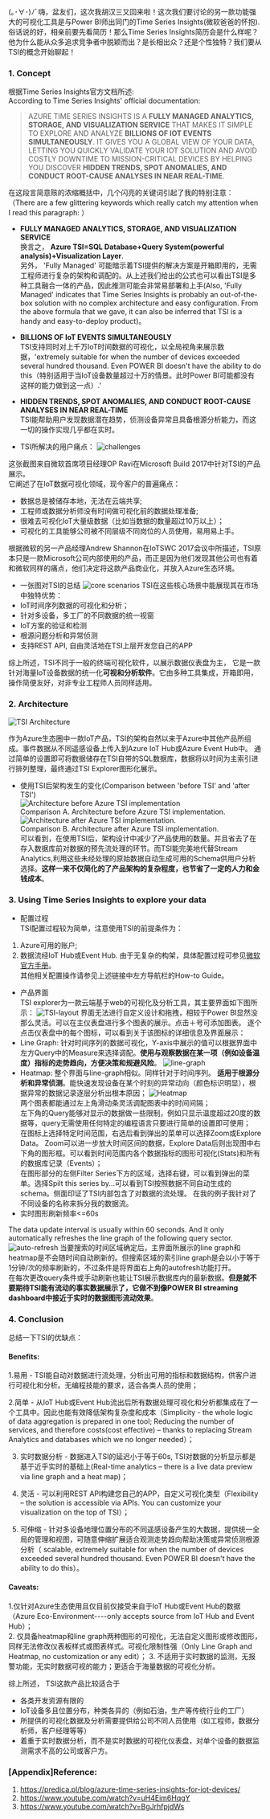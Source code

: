 (｡･∀･)ﾉﾞ嗨，盆友们，这次我胡汉三又回来啦！这次我们要讨论的另一款功能强大的可视化工具是与Power BI师出同门的Time Series Insights(微软爸爸的怀抱).  
俗话说的好，相亲前要先看简历！那么Time Series Insights简历会是什么样呢？他为什么能从众多追求竞争者中脱颖而出？是长相出众？还是个性独特？我们要从TSI的概念开始聊起！
### 1. Concept
根据Time Series Insights官方文档所述:  
According to Time Series Insights' official documentation:  
>AZURE TIME SERIES INSIGHTS IS A **FULLY MANAGED ANALYTICS, STORAGE, AND VISUALIZATION SERVICE** THAT MAKES IT SIMPLE TO EXPLORE AND ANALYZE **BILLIONS OF IOT EVENTS SIMULTANEOUSLY**. IT GIVES YOU A GLOBAL VIEW OF YOUR DATA, LETTING YOU QUICKLY VALIDATE YOUR IOT SOLUTION AND AVOID COSTLY DOWNTIME TO MISSION-CRITICAL DEVICES BY HELPING YOU DISCOVER **HIDDEN TRENDS, SPOT ANOMALIES, AND CONDUCT ROOT-CAUSE ANALYSES IN NEAR REAL-TIME**.  

在这段言简意赅的浓缩概括中，几个闪亮的关键词引起了我的特别注意：  
（There are a few glittering keywords which really catch my attention when I read this paragraph: ） 
*  **FULLY MANAGED ANALYTICS, STORAGE, AND VISUALIZATION SERVICE**  
换言之， **Azure TSI=SQL Database+Query System(powerful analysis)+Visualization Layer**.   
另外， 'Fully Managed' 可能暗示着TSI提供的解决方案是开箱即用的，无需工程师进行复杂的架构和调配的。从上述我们给出的公式也可以看出TSI是多种工具融合一体的产品，因此推测可能会非常易部署和上手(Also, 'Fully Managed' indicates that Time Series Insights is probably an out-of-the-box solution with no complex architecture and easy configuration. From the above formula that we gave, it can also be inferred that TSI is a handy and easy-to-deploy product)。
* **BILLIONS OF IoT EVENTS SIMULTANEOUSLY**    
TSI支持同时对上千万IoT时间数据的可视化，以全局视角来展示数据，'extremely suitable for when the number of devices exceeded several hundred thousand. Even POWER BI doesn't have the ability to do this（特别适用于当IoT设备数量超过十万的情景。此时Power BI可能都没有这样的能力做到这一点）.'  
* **HIDDEN TRENDS, SPOT ANOMALIES, AND CONDUCT ROOT-CAUSE ANALYSES IN NEAR REAL-TIME**  
TSI能帮助用户发现数据潜在趋势，侦测设备异常且具备根源分析能力，而这一切的操作实现几乎都在实时。

* TSI所解决的用户痛点：
![challenges](https://github.com/icesuperbravo/Blogs/blob/master/time-series-insights/azure3.PNG?raw=true)

这张截图来自微软首席项目经理OP Ravi在Microsoft Build 2017中针对TSI的产品展示。  
它阐述了在IoT数据可视化领域，现今客户的普遍痛点：    
* 数据总是被储存本地，无法在云端共享;
* 工程师或数据分析师没有时间做可视化前的数据处理准备;  
* 很难去可视化IoT大量级数据（比如当数据的数量超过10万以上）；
* 可视化的工具能够公司被不同层级不同岗位的人员使用，易用易上手。

根据微软的另一产品经理Andrew Shannon在IoTSWC 2017会议中所描述，TSI原本只是一款Microsoft公司内部使用的产品，而正是因为他们发现其他公司也有着和微软同样的痛点，他们决定将这款产品商业化，并放入Azure生态环境。
* 一张图对TSI的总结
![core scenarios](https://github.com/icesuperbravo/Blogs/blob/master/time-series-insights/azure2.PNG?raw=true)
TSI在这些核心场景中能展现其在市场中独特优势： 
* IoT时间序列数据的可视化和分析；
* 针对多设备，多工厂的不同数据的统一视窗
* IoT方案的验证和检测
* 根源问题分析和异常侦测
* 支持REST API, 自由灵活地在TSI上层开发您自己的APP

综上所述，TSI不同于一般的终端可视化软件，以展示数据仪表盘为主， 它是一款针对海量IoT设备数据的统一化**可视和分析软件**。它由多种工具集成，开箱即用，操作简便友好，对非专业工程师人员同样适用。
### 2. Architecture
![TSI Architecture](https://github.com/icesuperbravo/Blogs/blob/master/time-series-insights/azure1.PNG?raw=true)

作为Azure生态圈中一款IoT产品，TSI的架构自然以来于Azure中其他产品所组成。事件数据从不同遥感设备上传入到Azure IoT Hub或Azure Event Hub中。 通过简单的设置即可将数据储存在TSI自带的SQL数据库，数据将以时间为主索引进行排列整理，最终通过TSI Explorer图形化展示。
* 使用TSI后架构发生的变化(Comparison between 'before TSI' and 'after TSI')  
![Architecture before Azure TSI implementation](https://predica.pl/wp-content/uploads/2017/07/Original-architecture.png)  
Comparison A. Architecture before Azure TSI implementation.
![Architecture after Azure TSI implementation.](https://predica.pl/wp-content/uploads/2017/07/Changed-architecture.png)  
Comparison B. Architecture after Azure TSI implementation.  
可以看到，在使用TSI后，架构设计中减少了产品使用的数量。并且省去了在存入数据库前对数据的预先流处理的环节。而TSI能完美地代替Stream Analytics,利用这些未经处理的原始数据自动生成可用的Schema供用户分析选择。**这样一来不仅简化的了产品架构的复杂程度，也节省了一定的人力和金钱成本**。

### 3. Using Time Series Insights to explore your data
* 配置过程  
TSI配置过程较为简单，注意使用TSI的前提条件为： 
1. Azure可用的账户;
2. 数据流经IoT Hub或Event Hub.
由于无复杂的构架，具体配置过程可参见[微软官方手册](https://docs.microsoft.com/en-us/azure/time-series-insights/time-series-insights-get-started)。  
其他相关配置操作请参见上述链接中左方导航栏的How-to Guide。

* 产品界面  
TSI explorer为一款云端基于web的可视化及分析工具，其主要界面如下图所示： 
![TSI-layout](https://github.com/icesuperbravo/Blogs/blob/master/time-series-insights/tsi-uilayout.PNG?raw=true)
界面无法进行自定义设计和拖拽，相较于Power BI显然没那么灵活。可以在主仪表盘进行多个图表的展示。点击＋号可添加图表。 
逐个点击仪表盘中的每个图标，可以看到关于该图标的详细信息及界面展示：
* Line Graph: 针对时间序列的数据可视化，Y-axis中展示的值可以根据界面中左方Query中的Measure来选择调配。**使用与观察数据在某一项（例如设备温度）指标的走势趋向，方便决策和规避风险**。
![line-graph](https://github.com/icesuperbravo/Blogs/blob/master/time-series-insights/tsi-linegraph.PNG?raw=true)  
* Heatmap: 整个界面与line-graph相似。同样针对于时间序列。 **适用于根源分析和异常侦测**。能快速发现设备在某个时刻的异常动向（颜色标识明显），根据异常的数据记录逐层分析出根本原因；
![Heatmap](https://github.com/icesuperbravo/Blogs/blob/master/time-series-insights/tsi-heatmap.PNG?raw=true)   
两个图表都能通过左上角滑动条灵活调配图表中的时间间隔；  
左下角的Query能够对显示的数据做一些限制，例如只显示温度超过20度的数据等，query无需使用任何特定的编程语言只要进行简单的设置即可使用；  
在图标上选择特定时间范围，右选后看到弹出的菜单可以选择Zoom或Explore Data。 Zoom可以进一步放大时间区间的数据，Explore Data后则出现图中右下角的图形框。可以看到时间范围内各个数据指标的图形可视化(Stats)和所有的数据库记录（Events）；  
在图形部分的左侧Filter Series下方的区域，选择右键，可以看到弹出的菜单。选择Spilt this series by...可以看到TSI按照数据不同自动生成的schema。侧面印证了TSI内部包含了对数据的流处理。 在我的例子我针对了不同设备的名称来拆分我的数据流。
* 实时图形刷新频率<=60s    

The data update interval is usually within 60 seconds. And it only automatically refreshes the line graph of the following query sector. 
![auto-refresh](https://github.com/icesuperbravo/Blogs/blob/master/time-series-insights/time-series-insights.PNG?raw=true)
当要搜索的时间区域确定后，主界面所展示的line graph和heatmap是不会随时间自动刷新的。但搜索区域的索引line graph是会以小于等于1分钟/次的频率刷新的，不过条件是将界面右上角的autofresh功能打开。  
在每次更改query条件或手动刷新也能让TSI展示数据库内的最新数据。**但是就不要期待TSI能有流动的事实数据展示了，它做不到像POWER BI streaming dashboard中接近于实时的数据图形流动效果**。 

### 4. Conclusion
总结一下TSI的优缺点：
#### Benefits:
1.易用 - TSI能自动对数据进行流处理，分析出可用的指标和数据结构，供客户进行可视化和分析。无编程技能的要求，适合各类人员的使用； 

2.简单 - 从IoT Hub或Event Hub流出后所有数据处理可视化和分析都集成在了一个工具中。因此也能有效降低架构复杂度和成本（Simplicity - the whole logic of data aggregation is prepared in one tool; Reducing the number of services, and therefore costs(cost effective) – thanks to replacing Stream Analytics and databases which we no longer needed）；

3. 实时数据分析 - 数据进入TSI的延迟小于等于60s, TSI对数据的分析显示都是基于近乎实时的基础上(Real-time analytics – there is a live data preview via line graph and a heat map)；

4. 灵活 - 可以利用REST API构建您自己的APP，自定义可视化类型（Flexibility – the solution is accessible via APIs. You can customize your visualization on the top of TSI）；

5. 可伸缩 - 针对多设备地理位置分布的不同遥感设备产生的大数据，提供统一全局的管理和视图，可随意伸缩扩展适合观测走势趋向帮助决策或异常侦测根源分析（ scalable, extremely suitable for when the number of devices exceeded several hundred thousand. Even POWER BI doesn't have the ability to do this）。
#### Caveats:
1.仅针对Azure生态使用且仅目前仅接受来自于IoT Hub或Event Hub的数据（Azure Eco-Environment----only accepts source from IoT Hub and Event Hub）；  
2. 仅具备heatmap和line graph两种图形的可视化，无法自定义图形或修改图形，同样无法修改仪表板样式或图表样式。可视化限制性强（Only Line Graph and Heatmap, no customization or any edit）；
3. 不适用于实时数据的监测，无报警功能，无实时数据可视的能力；更适合于海量数据的可视化分析。

综上所述， TSI这款产品比较适合于
* 各类开发资源有限的  
* IoT设备多且位置分布，种类各异的（例如石油，生产等传统行业的工厂）  
* 所提供的可视化数据及分析需要提供给公司不同人员使用（如工程师，数据分析师，客户经理等等）  
* 着重于实时数据分析，而不是实时数据的可视化仪表盘，对单个设备的数据监测需求不高的公司或客户方。  

### [Appendix]Reference: 
1. https://predica.pl/blog/azure-time-series-insights-for-iot-devices/
2. https://www.youtube.com/watch?v=uH4Eim6HqgY
3. https://www.youtube.com/watch?v=BgJrhfpjdWs
